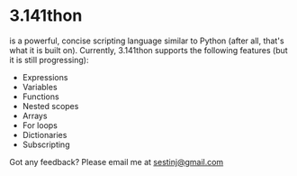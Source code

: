 # 3.141thon
is a powerful, concise scripting language similar to Python (after all, that's what it is built on). Currently, 3.141thon supports the following features (but it is still progressing):

- Expressions
- Variables
- Functions
- Nested scopes
- Arrays
- For loops
- Dictionaries
- Subscripting


Got any feedback? Please email me at sestinj@gmail.com
